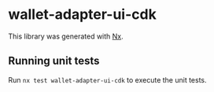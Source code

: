 # wallet-adapter-ui-cdk

This library was generated with [Nx](https://nx.dev).

## Running unit tests

Run `nx test wallet-adapter-ui-cdk` to execute the unit tests.
